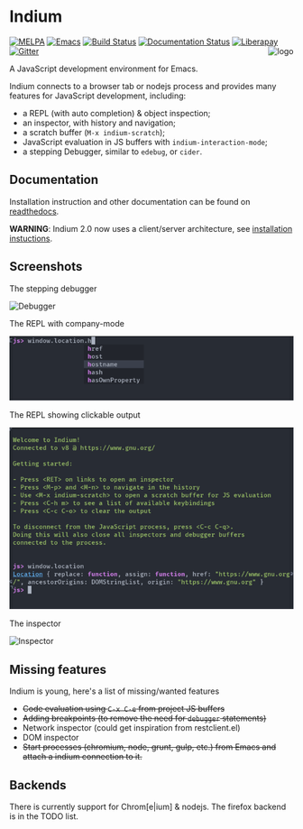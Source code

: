 # Indium
[![MELPA](https://melpa.org/packages/indium-badge.svg)](https://melpa.org/#/indium)
[![Emacs](https://img.shields.io/badge/Emacs-25-8e44bd.svg)](https://www.gnu.org/software/emacs/)
[![Build Status](https://drone.petton.fr/api/badges/nico/Indium/status.svg)](https://drone.petton.fr/nico/Indium)
[![Documentation Status](https://readthedocs.org/projects/indium/badge/?version=latest)](https://indium.readthedocs.io/en/latest/?badge=latest)
[![Liberapay](https://img.shields.io/liberapay/receives/NicolasPetton.svg?logo=liberapay)](https://img.shields.io/liberapay/receives/NicolasPetton.svg?logo=liberapay)
[![Gitter](https://badges.gitter.im/Join%20Chat.svg)](https://gitter.im/indium-emacs?utm_source=badge&utm_medium=badge&utm_campaign=pr-badge&utm_content=badge)
<img align="right" src="https://gitea.emacs.world/nico/Indium/raw/branch/drone/img/indium.png" alt="logo">

A JavaScript development environment for Emacs.

Indium connects to a browser tab or nodejs process and provides many features for
JavaScript development, including:

- a REPL (with auto completion) & object inspection;
- an inspector, with history and navigation;
- a scratch buffer (`M-x indium-scratch`);
- JavaScript evaluation in JS buffers with `indium-interaction-mode`;
- a stepping Debugger, similar to `edebug`, or `cider`.

## Documentation

Installation instruction and other documentation can be found on
[readthedocs](https://indium.readthedocs.io).

**WARNING**: Indium 2.0 now uses a client/server architecture, see [installation
instuctions](https://indium.readthedocs.io/en/latest/installation.html).

## Screenshots

The stepping debugger

![Debugger](./screenshots/debugger.gif)

The REPL with company-mode

![REPL](./screenshots/repl.png)

The REPL showing clickable output

![REPL](./screenshots/repl2.png)

The inspector

![Inspector](./screenshots/inspector.png)

## Missing features

Indium is young, here's a list of missing/wanted features

- ~~Code evaluation using `C-x C-e` from project JS buffers~~
- ~~Adding breakpoints (to remove the need for `debugger` statements)~~
- Network inspector (could get inspiration from restclient.el)
- DOM inspector
- ~~Start processes (chromium, node, grunt, gulp, etc.) from Emacs and attach a
  indium connection to it.~~

## Backends

There is currently support for Chrom[e|ium] & nodejs.  The firefox backend is
in the TODO list.


